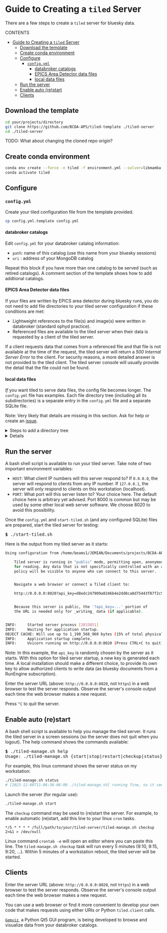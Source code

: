 # Guide to Creating a `tiled` Server

There are a few steps to create a `tiled` server for bluesky data.

CONTENTS

- [Guide to Creating a `tiled` Server](#guide-to-creating-a-tiled-server)
  - [Download the template](#download-the-template)
  - [Create conda environment](#create-conda-environment)
  - [Configure](#configure)
    - [`config.yml`](#configyml)
      - [databroker catalogs](#databroker-catalogs)
      - [EPICS Area Detector data files](#epics-area-detector-data-files)
      - [local data files](#local-data-files)
  - [Run the server](#run-the-server)
  - [Enable auto (re)start](#enable-auto-restart)
  - [Clients](#clients)

## Download the template

```bash
cd your/projects/directory
git clone https://github.com/BCDA-APS/tiled-template ./tiled-server
cd ./tiled-server
```

TODO: What about changing the cloned repo origin?

## Create conda environment

```bash
conda env create --force -n tiled -f environment.yml --solver=libmamba
conda activate tiled
```

## Configure

### `config.yml`

Create your tiled configuration file from the template provided.

```bash
cp config.yml.template config.yml
```

#### databroker catalogs

Edit `config.yml` for your databroker catalog information:

- `path`: name of this catalog (use this name from your bluesky sessions)
- `uri` : address of your MongoDB catalog

Repeat this block if you have more than one catalog to be served (such as
retired catalogs).  A comment section of the template shows how to add addtional
catalogs.

#### EPICS Area Detector data files

If your files are written by EPICS area detector during bluesky runs, you do not
need to add file directories to your tiled server configuration if these
conditions are met:

- Lightweight references to the file(s) and image(s) were written in databroker
  (standard ophyd practice).
- Referenced files are available to the tiled server when their data is
  requested by a client of the tiled server.

If a client requests data that comes from a referenced file and that file is not
available at the time of the request, the tiled server will return a *500
Internal Server Error* to the client.  For security reasons, a more detailed
answer is not provided to the tiled client.  The tiled server console will
usually provide the detail that the file could not be found.

#### local data files

*If* you want tiled to serve data files, the config file becomes longer.  The
`config.yml` file has examples.  Each file directory tree (including all its
subdirectories) is a separate entry in the `config.yml` file and a separate
SQLite file.

Note: Very likely that details are missing in this section.  Ask for help or
create an [issue](https://github.com/BCDA-APS/tiled-template/issues/new).

<details>
<summary>Steps to add a directory tree</summary>

Note: This is documentation is preliminary.

For each directory tree, these steps:

1. Identify a data file directory tree to be served by tiled.
    1. Create a new block in `config.yml` for the tree.
    1. Assign a name (like a catalog name) to identify the directory tree.
1. Recognize files by *mimetype*.
    1. Prepare Python code that recognizes new file types and assigns *mimetype* to each.
        1. Recognized by common file extension (such as `.mda` or `.xml`).
        1. Recognized by content analysis (such as NeXus, SPEC, or XML).
    1. Prepare Python tiled *adapter* code for each new *mimetype*.
    1. Add line(s) for each new *mimetype* to `config.yml`.
1. Create an SQLite catalog for the directory tree.
    1. Shell script `recreate_sampler.sh`
        1. `SQL_CATALOG=dev_sampler.sql`: name of SQLite file to be (re)created
        1. `FILE_DIR=./dev_sampler` : directory to be served
    1. Example (hypothetical) local directory
        1. Directory: `./dev_sampler` (does not exist in template here)
        1. Contains these types of file: MDA, NeXus, SPEC, images, XML, HDF4, text
1. Add SQLite file details to `config.yml` file:

    ```yaml
    args:
        uri: ./dev_sampler.sql
        readable_storage:
        - ./dev_sampler
    ```

</details>

<details>
<summary>Details</summary>

You specify data files by providing their directory (which includes all
subdirectories within).

Files are recognized by
[*mimetype*](https://stackoverflow.com/questions/3828352/what-is-a-mime-type).
The configuration template has several examples.  Here is an example for a SPEC
data file:

```yaml
    text/x-spec_data: spec_data:read_spec_data
```

The *mimetype* is `text/x-spec_data`.  The adapter is the `read_spec_data()`
function in file `spec_data.py` (in the same directory as the `config.yml`).

Custom *mimetype*s, such as `text/x-spec_data` are assigned in function
`detect_mimetype()` (in local file `custom.py`).  This code identifies SPEC,
NeXus, and (non-NeXus) HDF5 files.

Well-known file types, such as JPEG, TIFF, PNG, plain text, are recognized by
library functions called by the tiled server library code.

For the SQLite file (at least at APS beamlines), keep in mind that NFS file
access is noticeably slower than local file access.  It is recommended to store
the SQLite file on a local filesystem for the tiled server.

</details>

## Run the server

A bash shell script is available to run your tiled server.  Take note of two important environment variables:

- `HOST`: What client IP numbers will this server respond to?  If `0.0.0.0`, the
  server will respond to clients from any IP number.  If `127.0.0.1`, the server
  will only respond to clients on this workstation (localhost).
- `PORT`: What port will this server listen to?  Your choice here.  The default
  choice here is arbitrary yet advised.  Port 8000 is common but may be used by
  some other local web server software.  We choose 8020 to avoid this
  possibility.

Once the `config.yml` and `start-tiled.sh` (and any configured SQLite) files are
prepared, start the tiled server for testing:

<pre>
<b>$</b> ./start-tiled.sh
</pre>

Here is the output from my tiled server as it starts:

```bash
Using configuration from /home/beams1/JEMIAN/Documents/projects/BCDA-APS/tiled-template/config.yml

    Tiled server is running in "public" mode, permitting open, anonymous access
    for reading. Any data that is not specifically controlled with an access
    policy will be visible to anyone who can connect to this server.


    Navigate a web browser or connect a Tiled client to:

    http://0.0.0.0:8020?api_key=d8edc247909a0246b4e2dd8ca8d75443f87f2c5facd627b703d6635284e2f2fc


    Because this server is public, the '?api_key=...' portion of
    the URL is needed only for _writing_ data (if applicable).


INFO:     Started server process [2033851]
INFO:     Waiting for application startup.
OBJECT CACHE: Will use up to 1_190_568_960 bytes (15% of total physical RAM)
INFO:     Application startup complete.
INFO:     Uvicorn running on http://0.0.0.0:8020 (Press CTRL+C to quit)
```

Note:  In this example, the `api_key` is randomly chosen by the server as it
starts.  With this option for tiled server startup, a new key is generated each
time.  A local installation should make a different choice, to provide its own
key to allow authorized clients to write data (as bluesky documents from a
RunEngine subscription).

Enter the server URL (above: `http://0.0.0.0:8020`, not `https`) in a web
browser to test the server responds.  Observe the server's console output each
time the web browser makes a new request.

Press `^C` to quit the server.

## Enable auto (re)start

A bash shell script is available to help you manage the tiled server.  It runs
the tiled server in a screen sessions (so the server does not quit when you
logout).  The help command shows the commands available:

<pre>
<b>$</b> ./tiled-manage.sh help
Usage: ./tiled-manage.sh {start|stop|restart|checkup|status}
</pre>

For example, this linux command shows the server status on my workstation:

```bash
./tiled-manage.sh status
# [2023-12-08T11:06:36-06:00 ./tiled-manage.sh] running fine, so it seems
```

Launch the server (for regular use):

```bash
./tiled-manage.sh start
```

The `checkup` command may be used to (re)start the server.  For example, to
enable automatic (re)start, add this line to your linux `cron` tasks.

```cron
*/5 * * * * /full/path/to/your/tiled-server/tiled-manage.sh checkup 2>&1 > /dev/null
```

Linux command `crontab -e` will open an editor where you can paste this line.
The `tiled-manage.sh checkup` task will run every 5 minutes (9:10, 9:15, 9:20,
...).  Within 5 minutes of a workstation reboot, the tiled server will be
started.

## Clients

Enter the server URL (above: `http://0.0.0.0:8020`, not `https`) in a web
browser to test the server responds.  Observe the server's console output each
time the web browser makes a new request.

You can use a web browser or find it more convenient to develop your own code
that makes requests using either URIs or Python `tiled.client` calls.


[`Gemviz`](https://bcda-aps.github.io/gemviz/), a Python Qt5 GUI program, is
being developed to browse and visualize data from your databroker catalogs.
